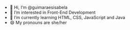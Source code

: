 - 👋 Hi, I’m @guimaraesisabela
- 👀 I’m interested in Front-End Development
- 🌱 I’m currently learning HTML, CSS, JavaScript and Java
- 😄 My pronouns are she/her



